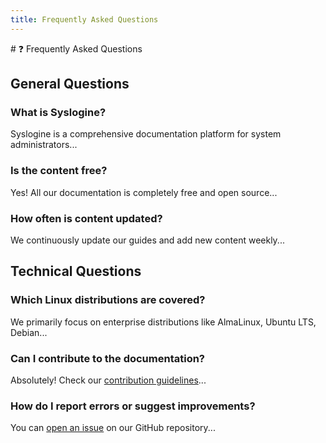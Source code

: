 ```yaml
---
title: Frequently Asked Questions
---
```


<div class="about-page">
# ❓ Frequently Asked Questions

## General Questions

### What is Syslogine?
Syslogine is a comprehensive documentation platform for system administrators...

### Is the content free?
Yes! All our documentation is completely free and open source...

### How often is content updated?
We continuously update our guides and add new content weekly...

## Technical Questions

### Which Linux distributions are covered?
We primarily focus on enterprise distributions like AlmaLinux, Ubuntu LTS, Debian...

### Can I contribute to the documentation?
Absolutely! Check our [contribution guidelines](https://github.com/yarpii/syslogine)...

### How do I report errors or suggest improvements?
You can [open an issue](https://github.com/yarpii/syslogine/issues) on our GitHub repository...
</div>